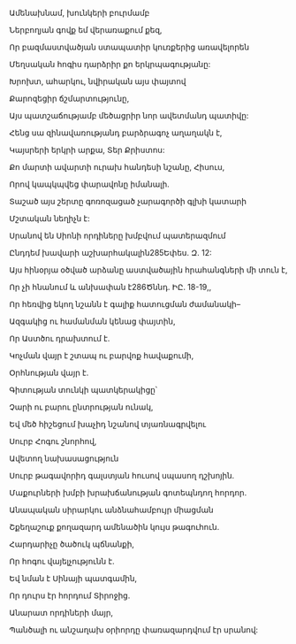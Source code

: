 Ամենախնամ, խունկերի բուրմամբ


Ներբողյան գովք եմ վերառաքում քեզ,


Որ բազմաստվածյան ստապատիր կուռքերից առավելորեն


Մեղսական հոգիս դարձրիր քո երկրպագությանը:


Խրոխտ, ահարկու, նվիրական այս փայտով


Քարոզեցիր ճշմարտությունը,


Այս պատշաճությամբ մեծացրիր նոր ավետմանդ պատիվը:


Հենց սա զինավառությանդ բարձրագոչ աղաղակն է,


Կայսրերի երկրի արքա, Տեր Քրիստոս:


Քո մարտի ավարտի ուրախ հանդեսի նշանը, Հիսուս,


Որով կապկպվեց փարավոնը իմանալի.


Տաշած այս շերտը գոռոզացած չարագործի գլխի կատարի


Մշտական նեղիչն է:


Սրանով են Սիոնի որդիները խմբվում պատերազմում


Ընդդեմ խավարի աշխարհակալին285Եփես. Զ. 12:


Այս հինօրյա օծված արձանը աստվածային հրահանգների մի տուն է,


Որ չի հնանում և անխափան է286Ծննդ. ԻԸ. 18-19,,


Որ հեռվից եկող նշանն է գալիք հատուցման ժամանակի–


Ազգակից ու համանման կենաց փայտին,


Որ Աստծու դրախտում է.


Կոչման վայր է շտապ ու բարվոք հավաքումի,


Օրհնության վայր է.


Գիտության տունկի պատկերակիցը՝


Չարի ու բարու ընտրության ունակ,


Եվ մեծ հիշեցում խաչիդ նշանով տյառնագրվելու


Սուրբ Հոգու շնորհով,


Ավետող նախասացություն


Սուրբ թագավորիդ գալստյան հուսով սպասող դշխոյին.


Մաքուրների խմբի խրախճանության գոտեպնդող հորդոր.


Անապական սիրարկու անձնահամբույր միացման


Շքեղաշուք քողազարդ ամենածին կույս թագուհուն.


Հարդարիչը ծածուկ պճնանքի,


Որ հոգու վայելչությունն է.


Եվ նման է Սինայի պատգամին,


Որ դուրս էր հորդում Տիրոջից.


Անարատ որդիների մայր,


Պանծալի ու անշաղախ օրիորդը փառազարդվում էր սրանով:
